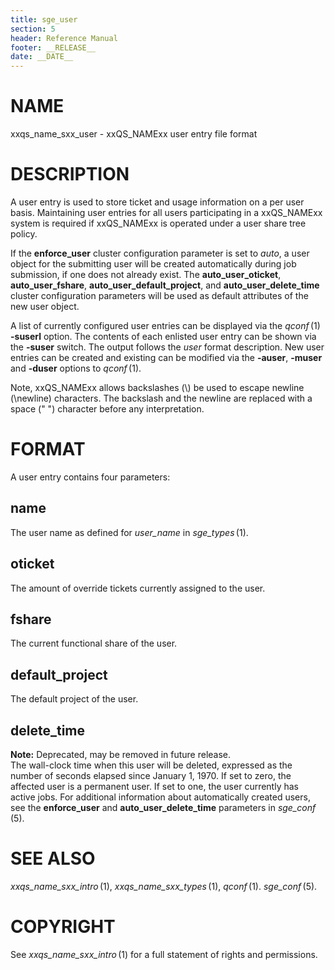 ```yaml
---
title: sge_user
section: 5
header: Reference Manual
footer: __RELEASE__
date: __DATE__
---
```


# NAME

xxqs_name_sxx_user - xxQS_NAMExx user entry file format

# DESCRIPTION

A user entry is used to store ticket and usage information on a per user
basis. Maintaining user entries for all users participating in a
xxQS_NAMExx system is required if xxQS_NAMExx is operated under a user
share tree policy.

If the **enforce_user** cluster configuration parameter is set to
*auto*, a user object for the submitting user will be created
automatically during job submission, if one does not already exist. The
**auto_user_oticket**, **auto_user_fshare**,
**auto_user_default_project**, and **auto_user_delete_time** cluster
configuration parameters will be used as default attributes of the new
user object.

A list of currently configured user entries can be displayed via the
*qconf* (1) **-suserl** option. The contents of each enlisted user entry
can be shown via the **-suser** switch. The output follows the *user*
format description. New user entries can be created and existing can be
modified via the **-auser**, **-muser** and **-duser** options to
*qconf* (1).

Note, xxQS_NAMExx allows backslashes (\\) be used to escape newline
(\\newline) characters. The backslash and the newline are replaced with
a space (" ") character before any interpretation.

# FORMAT

A user entry contains four parameters:

## **name**

The user name as defined for *user_name* in *sge_types* (1).

## **oticket**

The amount of override tickets currently assigned to the user.

## **fshare**

The current functional share of the user.

## **default_project**

The default project of the user.

## **delete_time**

**Note:** Deprecated, may be removed in future release.  
The wall-clock time when this user will be deleted, expressed as the
number of seconds elapsed since January 1, 1970. If set to zero, the
affected user is a permanent user. If set to one, the user currently has
active jobs. For additional information about automatically created
users, see the **enforce_user** and **auto_user_delete_time** parameters
in *sge_conf* (5).

# SEE ALSO

*xxqs_name_sxx_intro* (1), *xxqs_name_sxx_types* (1), *qconf* (1).
*sge_conf* (5).

# COPYRIGHT

See *xxqs_name_sxx_intro* (1) for a full statement of rights and
permissions.
